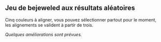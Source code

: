 ## Jeu de bejeweled aux résultats aléatoires

Cinq couleurs à aligner, vous pouvez sélectionner partout pour le moment, les alignements se valident à partir de trois.

_Quelques améliorations sont prévues._